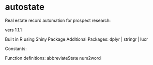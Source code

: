 # autostate
Real estate record automation for prospect research:

vers 1.1.1

Built in R using Shiny Package
Additional Packages: dplyr | stringr | lucr

Constants:

Function definitions:
abbreviateState
num2word


